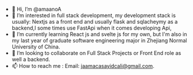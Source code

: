 - 👋 Hi, I’m @amaanoA
- 👀 I’m interested in full stack development, my development stack is usually: Nextjs as a front end and usually flask and sqlacheymy as a backend,I some times use FastApi when it comes developing Api,
- 🌱 I’m currently learning React js and svelte js for my own, but I'm also in my last year of graduate software engineering major in Zhejiang Normal University of China.
- 💞️ I’m looking to collaborate on Full Stack Projects or Front End role as well a backend.
- 📫 How to reach me : Email: jaamacasayidcali@gmail.com.

<!---
amaanoA/amaanoA is a ✨ special ✨ repository because its `README.md` (this file) appears on your GitHub profile.
You can click the Preview link to take a look at your changes.
--->
